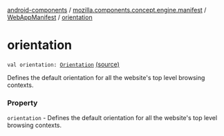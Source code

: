 [android-components](../../index.md) / [mozilla.components.concept.engine.manifest](../index.md) / [WebAppManifest](index.md) / [orientation](./orientation.md)

# orientation

`val orientation: `[`Orientation`](-orientation/index.md) [(source)](https://github.com/mozilla-mobile/android-components/blob/master/components/concept/engine/src/main/java/mozilla/components/concept/engine/manifest/WebAppManifest.kt#L54)

Defines the default orientation for all the website's top level browsing contexts.

### Property

`orientation` - Defines the default orientation for all the website's top level browsing contexts.